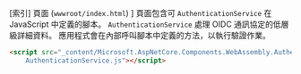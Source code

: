 [索引] 頁面 (`wwwroot/index.html`) ] 頁面包含可 `AuthenticationService` 在 JavaScript 中定義的腳本。 `AuthenticationService` 處理 OIDC 通訊協定的低層級詳細資料。 應用程式會在內部呼叫腳本中定義的方法，以執行驗證作業。

```html
<script src="_content/Microsoft.AspNetCore.Components.WebAssembly.Authentication/
    AuthenticationService.js"></script>
```
